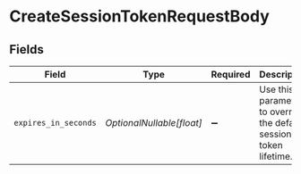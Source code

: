 # CreateSessionTokenRequestBody


## Fields

| Field                                                              | Type                                                               | Required                                                           | Description                                                        |
| ------------------------------------------------------------------ | ------------------------------------------------------------------ | ------------------------------------------------------------------ | ------------------------------------------------------------------ |
| `expires_in_seconds`                                               | *OptionalNullable[float]*                                          | :heavy_minus_sign:                                                 | Use this parameter to override the default session token lifetime. |